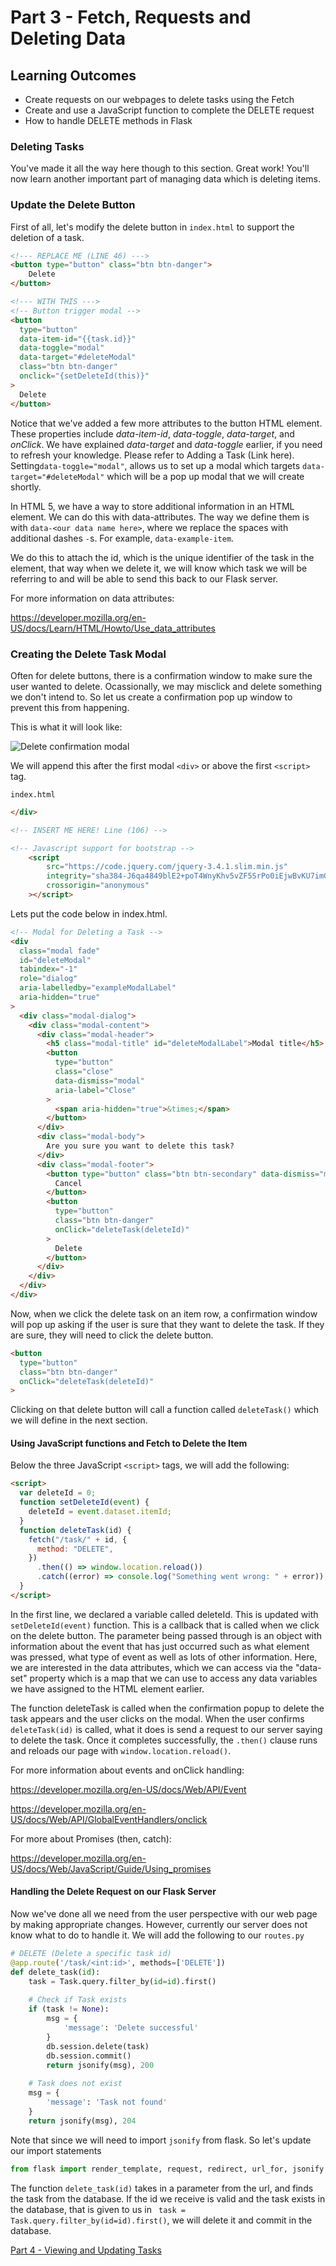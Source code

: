 

# Part 3 -  Fetch, Requests and Deleting Data

## Learning Outcomes

* Create requests on our webpages to delete tasks using the Fetch
* Create and use a JavaScript function to complete the DELETE request
* How to handle DELETE methods in Flask

### Deleting Tasks

You've made it all the way here though to this section. Great work!
You'll now learn another important part of managing data which is deleting items. 

### Update the Delete Button

First of all, let's modify the delete button in `index.html` to support the deletion of a task.

```html
<!--- REPLACE ME (LINE 46) --->
<button type="button" class="btn btn-danger">
    Delete
</button>

<!--- WITH THIS --->
<!-- Button trigger modal -->
<button
  type="button"
  data-item-id="{{task.id}}"
  data-toggle="modal"
  data-target="#deleteModal"
  class="btn btn-danger"
  onclick="{setDeleteId(this)}"
>
  Delete
</button>

```

Notice that we've added a few more attributes to the button HTML element. These properties include *data-item-id*, *data-toggle*, *data-target*, and *onClick*. We have explained *data-target* and *data-toggle* earlier, if you need to refresh your knowledge. Please refer to Adding a Task (Link here).  Setting`data-toggle="modal"`, allows us to set up a modal which targets `data-target="#deleteModal"` which will be a pop up modal that we will create shortly.

In HTML 5, we have a way to store additional information in an HTML element. We can do this with data-attributes. The way we define them is with `data-<our data name here>`, where we replace the spaces with additional dashes `-`s. For example, `data-example-item`.

We do this to attach the id, which is the unique identifier of the task in the element, that way when we delete it, we will know which task we will be referring to and will be able to send this back to our Flask server.

For more information on data attributes:

https://developer.mozilla.org/en-US/docs/Learn/HTML/Howto/Use_data_attributes

### Creating the Delete Task Modal

Often for delete buttons, there is a confirmation window to make sure the user wanted to delete. Ocassionally, we may misclick and delete something we don't intend to. So let us create a confirmation pop up window to prevent this from happening. 

This is what it will look like:

![Delete confirmation modal](./todo_images/are_you_sure.png)

We will append this after the first modal `<div>` or above the first `<script>` tag.

`index.html`

```html
</div>

<!-- INSERT ME HERE! Line (106) -->

<!-- Javascript support for bootstrap -->
    <script
        src="https://code.jquery.com/jquery-3.4.1.slim.min.js"
        integrity="sha384-J6qa4849blE2+poT4WnyKhv5vZF5SrPo0iEjwBvKU7imGFAV0wwj1yYfoRSJoZ+n"
        crossorigin="anonymous"
    ></script>
```

Lets put the code below in index.html.

```html
<!-- Modal for Deleting a Task -->
<div
  class="modal fade"
  id="deleteModal"
  tabindex="-1"
  role="dialog"
  aria-labelledby="exampleModalLabel"
  aria-hidden="true"
>
  <div class="modal-dialog">
    <div class="modal-content">
      <div class="modal-header">
        <h5 class="modal-title" id="deleteModalLabel">Modal title</h5>
        <button
          type="button"
          class="close"
          data-dismiss="modal"
          aria-label="Close"
        >
          <span aria-hidden="true">&times;</span>
        </button>
      </div>
      <div class="modal-body">
        Are you sure you want to delete this task?
      </div>
      <div class="modal-footer">
        <button type="button" class="btn btn-secondary" data-dismiss="modal">
          Cancel
        </button>
        <button
          type="button"
          class="btn btn-danger"
          onClick="deleteTask(deleteId)"
        >
          Delete
        </button>
      </div>
    </div>
  </div>
</div>
```

Now, when we click the delete task on an item row, a confirmation window will pop up asking if the user is sure that they want to delete the task. If they are sure, they will need to click the delete button.

```html
<button
  type="button"
  class="btn btn-danger"
  onClick="deleteTask(deleteId)"
>
```

Clicking on that delete button will call a function called `deleteTask()` which we will define in the next section.

#### Using JavaScript functions and Fetch to Delete the Item

Below the three JavaScript `<script>` tags, we will add the following:

```html
<script>
  var deleteId = 0;
  function setDeleteId(event) {
    deleteId = event.dataset.itemId;
  }
  function deleteTask(id) {
    fetch("/task/" + id, {
      method: "DELETE",
    })
      .then(() => window.location.reload())
      .catch((error) => console.log("Something went wrong: " + error));
  }
</script>

```

In the first line, we declared a variable called deleteId. This is updated with `setDeleteId(event)` function. This is a callback that is called when we click on the delete button. The parameter being passed through is an object with information about the event that has just occurred such as what element was pressed, what type of event as well as lots of other information. Here, we are interested in the data attributes, which we can access via the "data-set" property which is a map that we can use to access any data variables we have assigned to the HTML element earlier. 

The function deleteTask is called when the confirmation popup to delete the task appears and the user clicks on the modal. When the user confirms `deleteTask(id)` is called, what it does is send a request to our server saying to delete the task. Once it completes successfully, the `.then()` clause runs and reloads our page with `window.location.reload()`.

For more information about events and onClick handling:

https://developer.mozilla.org/en-US/docs/Web/API/Event

https://developer.mozilla.org/en-US/docs/Web/API/GlobalEventHandlers/onclick

For more about Promises (then, catch):

https://developer.mozilla.org/en-US/docs/Web/JavaScript/Guide/Using_promises

#### Handling the Delete Request on our Flask Server

Now we've done all we need from the user perspective with our web page by making appropriate changes. However, currently our server does not know what to do to handle it. We will add the following to our `routes.py`

```python
# DELETE (Delete a specific task id)
@app.route('/task/<int:id>', methods=['DELETE'])
def delete_task(id):
    task = Task.query.filter_by(id=id).first()
    
    # Check if Task exists
    if (task != None):
        msg = {
            'message': 'Delete successful'
        }
        db.session.delete(task)
        db.session.commit()
        return jsonify(msg), 200
	
    # Task does not exist
    msg = {
        'message': 'Task not found'
    }
    return jsonify(msg), 204
```

Note that since we will need to import `jsonify` from flask. So let's update our import statements

```python
from flask import render_template, request, redirect, url_for, jsonify
```

The function `delete_task(id)` takes in a parameter from the url, and finds the task from the database. If the id we receive is valid and the task exists in the database, that is given to us in ` task = Task.query.filter_by(id=id).first()`, we will delete it and commit in the database.

[Part 4 - Viewing and Updating Tasks](https://github.com/JerryyZhu/todo_markdown/blob/master/Part%204%20-%20Viewing%20and%20Updating%20Tasks.md)